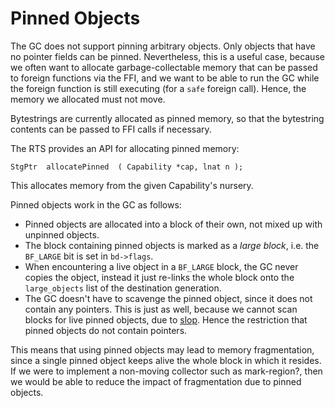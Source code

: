 # Pinned Objects


The GC does not support pinning arbitrary objects.  Only objects that have no pointer fields can be pinned.  Nevertheless, this is a useful case, because we often want to allocate garbage-collectable memory that can be passed to foreign functions via the FFI, and we want to be able to run the GC while the foreign function is still executing (for a `safe` foreign call).  Hence, the memory we allocated must not move.


Bytestrings are currently allocated as pinned memory, so that the bytestring contents can be passed to FFI calls if necessary.


The RTS provides an API for allocating pinned memory:

```wiki
StgPtr  allocatePinned  ( Capability *cap, lnat n );
```


This allocates memory from the given Capability's nursery.


Pinned objects work in the GC as follows:

- Pinned objects are allocated into a block of their own, not mixed up with unpinned objects.
- The block containing pinned objects is marked as a *large block*, i.e. the `BF_LARGE` bit is set in `bd->flags`.
- When encountering a live object in a `BF_LARGE` block, the GC never copies the object, instead it just re-links the whole block onto the `large_objects` list of the destination generation.
- The GC doesn't have to scavenge the pinned object, since it does not contain any pointers.  This is just as well, because we cannot scan blocks for live pinned objects, due to [slop](commentary/rts/storage/slop).  Hence the restriction that pinned objects do not contain pointers.


This means that using pinned objects may lead to memory fragmentation, since a single pinned object keeps alive the whole block in which it resides.  If we were to implement a non-moving collector such as mark-region?, then we would be able to reduce the impact of fragmentation due to pinned objects.
